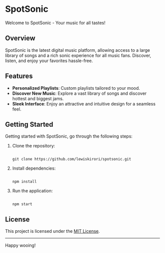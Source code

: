 # SpotSonic

Welcome to SpotSonic - Your music for all tastes!

## Overview

SpotSonic is the latest digital music platform, allowing access to a large library of songs and a rich sonic experience for all music fans. Discover, listen, and enjoy your favorites hassle-free.

## Features

- **Personalized Playlists**: Custom playlists tailored to your mood.
- **Discover New Music**: Explore a vast library of songs and discover hottest and biggest jams.
- **Sleek Interface**: Enjoy an attractive and intuitive design for a seamless feel.

## Getting Started

Getting started with SpotSonic, go through the following steps:

1. Clone the repository:
    ``` 

    git clone https://github.com/lewiskirori/spotsonic.git
    
    ```

2. Install dependencies: 
    ``` 

    npm install
    
    ```
    
3. Run the application: 
    ``` 

    npm start
    
    ```

## License

This project is licensed under the [MIT License](LICENSE).

---

Happy wooing!
